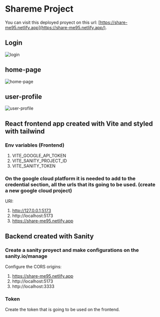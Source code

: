 # Shareme Project
You can visit this deployed proyect on this url: [https://share-me95.netlify.app](https://share-me95.netlify.app/).
## Login
![login](https://user-images.githubusercontent.com/36383283/220424983-ffeccfc3-cdd4-45f0-b8cf-2b9ce3a58783.png)
## home-page
![home-page](https://user-images.githubusercontent.com/36383283/220425211-77dcb9c6-02b9-4377-b246-275db3b3d13f.png)
## user-profile
![user-profile](https://user-images.githubusercontent.com/36383283/220425478-d1575853-07c5-46e9-8380-ff5c16874fd9.png)


## React frontend app created with Vite and styled with tailwind

### Env variables (Frontend)

1. VITE_GOOGLE_API_TOKEN
2. VITE_SANITY_PROJECT_ID
3. VITE_SANITY_TOKEN

### On the google cloud platform it is needed to add to the credential section, all the urls that its going to be used. (create a new google cloud project)
URI:
1. http://127.0.0.1:5173
2. http://localhost:5173
3. https://share-me95.netlify.app

## Backend created with Sanity
### Create a sanity proyect and make configurations on the sanity.io/manage
Configure the CORS origins:
1. https://share-me95.netlify.app
2. http://localhost:5173
3. http://localhost:3333

### Token
Create the token that is going to be used on the frontend.
